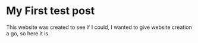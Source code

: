 # My First test post
This website was created to see if I could, I wanted to give website creation a go, so here it is.